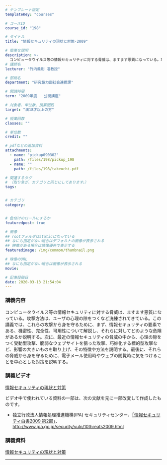 ```yaml
---
# テンプレート指定
templateKey: "courses"

# コースID
course_id: "198"

# タイトル
title: "情報セキュリティの現状と対策-2009"

# 簡単な説明
description: >-
  コンピュータウイルス等の情報セキュリティに対する脅威は、ますます悪質になっている。攻撃方法は、ユーザの心理の隙をつくなど洗練されてきている。この講義では、これらの攻撃から身を守るために、まず、情報セキュリティの要素である、機密性、完全性、可用性について解説し、それらに対してどのような危険があるか説明する。次に、最近の情報セキュリティの脅威の中から、心理の隙をつく受動型攻撃、脆弱なウェブサイトを狙っ ....
# 講師名
lecturer: "竹内義則 准教授"

# 部局名
department: "研究協力部社会連携課"

# 開講時限
term: "2009年度	公開講座"

# 対象者、単位数、授業回数
target: "満18才以上の方"

# 授業回数
classes: ""

# 単位数
credit: ""

# pdfなどの追加資料
attachments:
  - name: "pickup090302" 
    path: /files/198/pickup_198
  - name: "" 
    path: /files/198/takeuchi.pdf

# 関連するタグ
# （取り急ぎ、カテゴリと同じにしてあります。）
tags:


# カテゴリ
category:


# 色付けのロールにするか
featuredpost: true

# 画像
## rootフォルダはstaticになっている
## なにも指定がない場合はデフォルトの画像が表示される
## 映像がある場合は映像優先で表示する
featuredimage: /img/common/thumbnail.png

# 映像のURL
## なにも指定がない場合は画像が表示される
movie: 

# 記事投稿日
date: 2020-03-13 21:54:04
---
```


### 講義内容

コンピュータウイルス等の情報セキュリティに対する脅威は、ますます悪質になっている。攻撃方法は、ユーザの心理の隙をつくなど洗練されてきている。この講義では、これらの攻撃から身を守るために、まず、情報セキュリティの要素である、機密性、完全性、可用性について解説し、それらに対してどのような危険があるか説明する。次に、最近の情報セキュリティの脅威の中から、心理の隙をつく受動型攻撃、脆弱なウェブサイトを狙った攻撃、巧妙化する標的型攻撃など、影響の大きいものを取り上げ、その特徴や方法を説明する。最後に、それらの脅威から身を守るために、電子メール使用時やウェブの閲覧時に気をつけることを中心とした対策を説明する。














### 講義ビデオ

[情報セキュリティの現状と対策](https://nuvideo.media.nagoya-u.ac.jp/embed/162e06c7235792ef09c9bdad000a6343058d3013)

ビデオ中で使われている資料の一部は、次の文献を元に一部改変して作成したものです。

* 独立行政法人情報処理推進機構(IPA)
セキュリティセンター、[「情報セキュリティ白書2009 第2部」](http://www.ipa.go.jp/security/vuln/10threats2009.html)、http://www.ipa.go.jp/security/vuln/10threats2009.html

### 講義資料

[情報セキュリティの現状と対策](https://ocw.nagoya-u.jp/files/198/takeuchi.pdf) 










-----